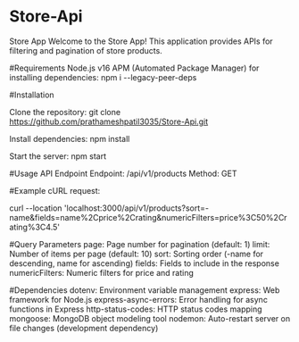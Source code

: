 # Store-Api

Store App
Welcome to the Store App! This application provides APIs for filtering and pagination of store products.

#Requirements
Node.js v16
APM (Automated Package Manager) for installing dependencies: npm i --legacy-peer-deps

#Installation

Clone the repository:
git clone https://github.com/prathameshpatil3035/Store-Api.git

Install dependencies:
npm install

Start the server:
npm start

#Usage
API Endpoint
Endpoint: /api/v1/products
Method: GET

#Example cURL request:

curl --location 'localhost:3000/api/v1/products?sort=-name&fields=name%2Cprice%2Crating&numericFilters=price%3C50%2Crating%3C4.5'

#Query Parameters
page: Page number for pagination (default: 1)
limit: Number of items per page (default: 10)
sort: Sorting order (-name for descending, name for ascending)
fields: Fields to include in the response
numericFilters: Numeric filters for price and rating

#Dependencies
dotenv: Environment variable management
express: Web framework for Node.js
express-async-errors: Error handling for async functions in Express
http-status-codes: HTTP status codes mapping
mongoose: MongoDB object modeling tool
nodemon: Auto-restart server on file changes (development dependency)
